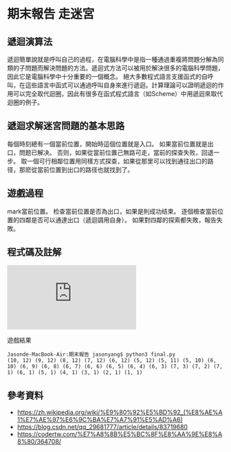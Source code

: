 # 期末報告 走迷宮

## 遞迴演算法
遞迴簡單說就是呼叫自己的過程，在電腦科學中是指一種通過重複將問題分解為同類的子問題而解決問題的方法。遞迴式方法可以被用於解決很多的電腦科學問題，因此它是電腦科學中十分重要的一個概念。 絕大多數程式語言支援函式的自呼叫，在這些語言中函式可以通過呼叫自身來進行遞迴。計算理論可以證明遞迴的作用可以完全取代迴圈，因此有很多在函式程式語言（如Scheme）中用遞迴來取代迴圈的例子。

## 遞迴求解迷宮問題的基本思路
每個時刻總有一個當前位置，開始時這個位置就是入口。
如果當前位置就是出口，問题已解决。
否则，如果從當前位置己無路可走，當前的探查失败，回退一步。
取一個可行相鄰位置用同樣方式探查，如果從那里可以找到通往出口的路径，那麽從當前位置到出口的路径也就找到了。

## 遊戲過程
mark當前位置。
检查當前位置是否為出口，如果是則成功结束。
逐個檢查當前位置的四鄰是否可以通達出口（遞迴調用自身）。
如果對四鄰的探索都失敗，報告失敗。

## 程式碼及註解
![期末程式碼](https://github.com/yangsongyuan/ai109b/blob/main/%E6%9C%9F%E6%9C%AB%E5%A0%B1%E5%91%8A/final.py)

遊戲結果
```
Jasonde-MacBook-Air:期末報告 jasonyang$ python3 final.py
(10, 12) (9, 12) (8, 12) (7, 12) (6, 12) (5, 12) (5, 11) (5, 10) (6, 10) (6, 9) (6, 8) (6, 7) (6, 6) (6, 5) (6, 4) (6, 3) (7, 3) (7, 2) (7, 1) (6, 1) (5, 1) (4, 1) (3, 1) (2, 1) (1, 1)
```
## 參考資料
* https://zh.wikipedia.org/wiki/%E9%80%92%E5%BD%92_(%E8%AE%A1%E7%AE%97%E6%9C%BA%E7%A7%91%E5%AD%A6)
* https://blog.csdn.net/qq_29681777/article/details/83719680
* https://codertw.com/%E7%A8%8B%E5%BC%8F%E8%AA%9E%E8%A8%80/364708/